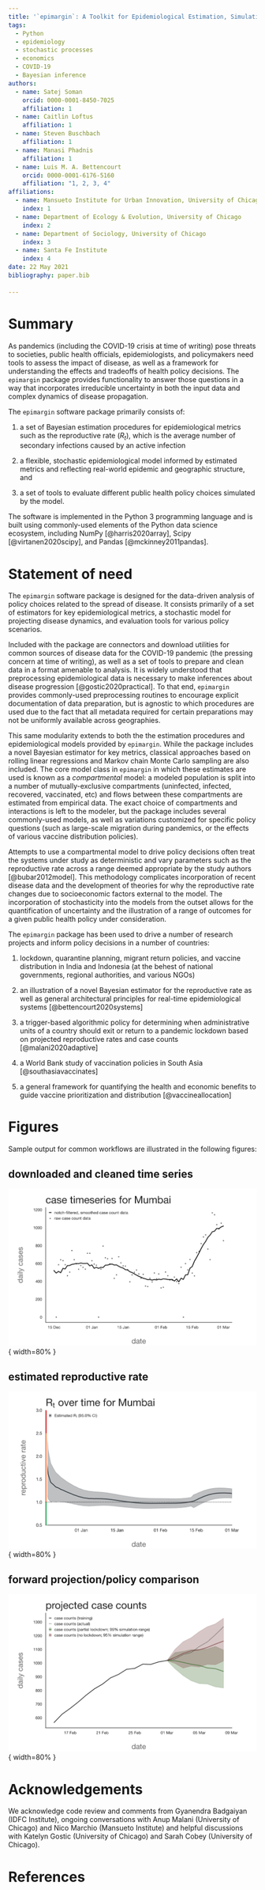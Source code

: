 ```yaml
---
title: '`epimargin`: A Toolkit for Epidemiological Estimation, Simulation, and Policy Evaluation'
tags:
  - Python
  - epidemiology
  - stochastic processes
  - economics
  - COVID-19
  - Bayesian inference
authors:
  - name: Satej Soman 
    orcid: 0000-0001-8450-7025
    affiliation: 1
  - name: Caitlin Loftus
    affiliation: 1
  - name: Steven Buschbach
    affiliation: 1
  - name: Manasi Phadnis
    affiliation: 1
  - name: Luis M. A. Bettencourt
    orcid: 0000-0001-6176-5160
    affiliation: "1, 2, 3, 4"
affiliations:
  - name: Mansueto Institute for Urban Innovation, University of Chicago
    index: 1
  - name: Department of Ecology & Evolution, University of Chicago
    index: 2
  - name: Department of Sociology, University of Chicago
    index: 3
  - name: Santa Fe Institute
    index: 4
date: 22 May 2021
bibliography: paper.bib

---
```


# Summary
As pandemics (including the COVID-19 crisis at time of writing) pose threats to societies, public health officials, epidemiologists, and policymakers need tools to assess the impact of disease, as well as a framework for understanding the effects and tradeoffs of health policy decisions. The `epimargin` package provides functionality to answer those questions in a way that incorporates irreducible uncertainty in both the input data and complex dynamics of disease propagation.  

The `epimargin` software package primarily consists of: 

1. a set of Bayesian estimation procedures for epidemiological metrics such as the reproductive rate ($R_t$), which is the average number of secondary infections caused by an active infection

2. a flexible, stochastic epidemiological model informed by estimated metrics and reflecting real-world epidemic and geographic structure, and 

3. a set of tools to evaluate different public health policy choices simulated by the model.

The software is implemented in the Python 3 programming language and is built using commonly-used elements of the Python data science ecosystem, including NumPy [@harris2020array], Scipy [@virtanen2020scipy], and Pandas [@mckinney2011pandas].

# Statement of need

The `epimargin` software package is designed for the data-driven analysis of policy choices related to the spread of disease. It consists primarily of a set of estimators for key epidemiological metrics, a stochastic model for projecting disease dynamics, and evaluation tools for various policy scenarios. 

Included with the package are connectors and download utilities for common sources of disease data for the COVID-19 pandemic (the pressing concern at time of writing), as well as a set of tools to prepare and clean data in a format amenable to analysis. It is widely understood that preprocessing epidemiological data is necessary to make inferences about disease progression [@gostic2020practical]. To that end, `epimargin` provides commonly-used preprocessing routines to encourage explicit documentation of data preparation, but is agnostic to which procedures are used due to the fact that all metadata required for certain preparations may not be uniformly available across geographies. 

This same modularity extends to both the the estimation procedures and epidemiological models provided by `epimargin`. While the package includes a novel Bayesian estimator for key metrics, classical approaches based on rolling linear regressions and Markov chain Monte Carlo sampling are also included. The core model class in `epimargin` in which these estimates are used is known as a <i>compartmental</i> model: a modeled population is split into a number of mutually-exclusive compartments (uninfected, infected, recovered, vaccinated, etc) and flows between these compartments are estimated from empirical data. The exact choice of compartments and interactions is left to the modeler, but the package includes several commonly-used models, as well as variations customized for specific policy questions (such as large-scale migration during pandemics, or the effects of various vaccine distribution policies).

Attempts to use a compartmental model to drive policy decisions often treat the systems under study as deterministic and vary parameters such as the reproductive rate across a range deemed appropriate by the study authors [@bubar2012model]. This methodology complicates incorporation of recent disease data and the development of theories for why the reproductive rate changes due to socioeconomic factors external to the model. The incorporation of stochasticity into the models from the outset allows for the quantification of uncertainty and the illustration of a range of outcomes for a given public health policy under consideration.

The `epimargin` package has been used to drive a number of research projects and inform policy decisions in a number of countries:

1. lockdown, quarantine planning, migrant return policies, and vaccine distribution in India and Indonesia (at the behest of national governments, regional authorities, and various NGOs)

2. an illustration of a novel Bayesian estimator for the reproductive rate as well as general architectural principles for real-time epidemiological systems [@bettencourt2020systems]

3. a trigger-based algorithmic policy for determining when administrative units of a country should exit or return to a pandemic lockdown based on projected reproductive rates and case counts [@malani2020adaptive]

4. a World Bank study of vaccination policies in South Asia [@southasiavaccinates]

5. a general framework for quantifying the health and economic benefits to guide vaccine prioritization and distribution [@vaccineallocation]


# Figures
Sample output for common workflows are illustrated in the following figures:

## downloaded and cleaned time series
![Raw and cleaned case count timeseries for Mumbai downloaded from COVID19India.org.\label{fig:fig1}](fig_1.png){ width=80% }

## estimated reproductive rate
![Estimated reproductive rate over time for Mumbai](fig_2.png){ width=80% }

## forward projection/policy comparison
![Projected case counts using a stochastic compartmental model and reproductive rate estimates](fig_3.png){ width=80% }

# Acknowledgements

We acknowledge code review and comments from Gyanendra Badgaiyan (IDFC Institute), ongoing conversations with Anup Malani (University of Chicago) and Nico Marchio (Mansueto Institute) and helpful discussions with Katelyn Gostic (University of Chicago) and Sarah Cobey (University of Chicago).

# References
